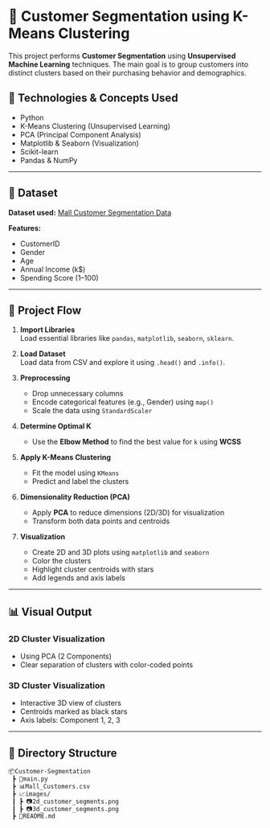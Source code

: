# 🧠 Customer Segmentation using K-Means Clustering

This project performs **Customer Segmentation** using **Unsupervised Machine Learning** techniques. The main goal is to group customers into distinct clusters based on their purchasing behavior and demographics.

## 📌 Technologies & Concepts Used

- Python
- K-Means Clustering (Unsupervised Learning)
- PCA (Principal Component Analysis)
- Matplotlib & Seaborn (Visualization)
- Scikit-learn
- Pandas & NumPy

---

## 📂 Dataset

**Dataset used:** [Mall Customer Segmentation Data](https://www.kaggle.com/datasets/vjchoudhary7/customer-segmentation-tutorial-in-python)

**Features:**
- CustomerID
- Gender
- Age
- Annual Income (k$)
- Spending Score (1–100)

---

## 🚀 Project Flow

1. **Import Libraries**  
   Load essential libraries like `pandas`, `matplotlib`, `seaborn`, `sklearn`.

2. **Load Dataset**  
   Load data from CSV and explore it using `.head()` and `.info()`.

3. **Preprocessing**
   - Drop unnecessary columns
   - Encode categorical features (e.g., Gender) using `map()`
   - Scale the data using `StandardScaler`

4. **Determine Optimal K**
   - Use the **Elbow Method** to find the best value for `k` using **WCSS**

5. **Apply K-Means Clustering**
   - Fit the model using `KMeans`
   - Predict and label the clusters

6. **Dimensionality Reduction (PCA)**
   - Apply **PCA** to reduce dimensions (2D/3D) for visualization
   - Transform both data points and centroids

7. **Visualization**
   - Create 2D and 3D plots using `matplotlib` and `seaborn`
   - Color the clusters
   - Highlight cluster centroids with stars
   - Add legends and axis labels

---

## 📊 Visual Output

### 2D Cluster Visualization  
- Using PCA (2 Components)  
- Clear separation of clusters with color-coded points  

### 3D Cluster Visualization  
- Interactive 3D view of clusters  
- Centroids marked as black stars  
- Axis labels: Component 1, 2, 3  

---

## 📁 Directory Structure

```bash
📦Customer-Segmentation
 ┣ 📜main.py
 ┣ 📊Mall_Customers.csv
 ┣ 📈images/
 ┃ ┣ 📷2d_customer_segments.png
 ┃ ┣ 📷3d_customer_segments.png
 ┣ 📄README.md
